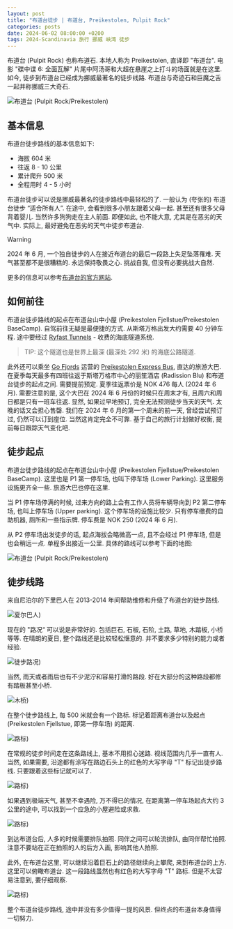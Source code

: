 ```yaml
---
layout: post
title: "布道台徒步 | 布道台, Preikestolen, Pulpit Rock"
categories: posts
date: 2024-06-02 08:00:00 +0200
tags: 2024-Scandinavia 旅行 挪威 峡湾 徒步
---
```


布道台 (Pulpit Rock) 也称布道石. 本地人称为 Preikestolen, 直译即 "布道台". 电影 "碟中谍 6: 全面瓦解" 片尾中阿汤哥和大超在悬崖之上打斗的场面就是在这里. 如今, 徒步到布道台已经成为挪威最著名的徒步线路. 布道台与奇迹石和巨魔之舌一起并称挪威三大奇石.

![布道台 (Pulpit Rock/Preikestolen)](/assets/images/2024/scandinavia/preikestolen/preikestolen.jpeg)


## 基本信息

布道台徒步路线的基本信息如下:

* 海拔 604 米
* 往返 8 - 10 公里
* 累计爬升 500 米
* 全程用时 4 - 5 小时

布道台徒步可以说是挪威最著名的徒步路线中最轻松的了. 一般认为 (夸张的) 布道台徒步 “适合所有人”. 在途中, 会看到很多小朋友跟着父母一起. 甚至还有很多父母背着婴儿. 当然许多狗狗走在主人前面. 即便如此, 也不能大意, 尤其是在恶劣的天气中. 实际上, 最好避免在恶劣的天气中徒步布道台.

>[!WARNING]
> 2024 年 6 月, 一个独自徒步的人在接近布道台的最后一段路上失足坠落罹难. 天气甚至都不是很糟糕的. 永远保持敬畏之心. 挑战自我, 但没有必要挑战大自然.

更多的信息可以参考[布道台的官方网站](https://preikestolen365.com/).

## 如何前往

布道台徒步路线的起点在布道台山中小屋 (Preikestolen Fjellstue/Preikestolen BaseCamp). 自驾前往无疑是最便捷的方式. 从斯塔万格出发大约需要 40 分钟车程. 途中要经过 [Ryfast Tunnels]((https://ferde.no/en/toll-stations-and-prices/ryfast)) - 收费的海底隧道系统.

> TIP: 这个隧道也是世界上最深 (最深处 292 米) 的海底公路隧道.

此外还可以乘坐 [Go Fjords](https://gofjords.com/) 运营的 [Preikestolen Express Bus](https://gofjords.com/experiences/hiking/stavanger/preikestolen-express-bus-round-trip/), 直达的旅游大巴. 在夏季每天最多有四班往返于斯塔万格市中心的丽笙酒店 (Radission Blu) 和布道台徒步的起点之间. 需要提前预定. 夏季往返票价是 NOK 476 每人 (2024 年 6 月). 需要注意的是, 这个大巴在 2024 年 6 月份的时候只在周末才有, 且周六和周日都是只有一班车往返. 显然, 如果过早地预订, 完全无法预测徒步当天的天气. 太晚的话又会担心售罄. 我们在 2024 年 6 月的第一个周末的前一天, 曾经尝试预订过, 仍然可以订到座位. 当然这肯定完全不可靠. 基于自己的旅行计划做好权衡, 提前每日跟踪天气变化吧.

## 徒步起点

布道台徒步路线的起点在布道台山中小屋 (Preikestolen Fjellstue/Preikestolen BaseCamp). 这里也是 P1 第一停车场, 也叫下停车场 (Lower Parking). 这里服务设施更齐全一些. 旅游大巴也停在这里.

当 P1 停车场停满的时候, 过来方向的路上会有工作人员将车辆导向到 P2 第二停车场, 也叫上停车场 (Upper parking). 这个停车场的设施比较少. 只有停车缴费的自助机器, 厕所和一些指示牌. 停车费是 NOK 250 (2024 年 6 月).

从 P2 停车场出发徒步的话, 起点海拔会略微高一点, 且不会经过 P1 停车场, 但是也会稍远一点. 单程多出接近一公里. 具体的路线可以参考下面的地图:

![布道台 (Pulpit Rock/Preikestolen)](/assets/images/2024/scandinavia/preikestolen/trail-map.jpg)


## 徒步线路

来自尼泊尔的下里巴人在 2013-2014 年间帮助维修和升级了布道台的徒步路线.

![夏尔巴人)](/assets/images/2024/scandinavia/preikestolen/sherpas.jpeg)

现在的 "路况“ 可以说是非常好的. 包括巨石, 石板, 石阶, 土路, 草地, 木踏板, 小桥等等. 在晴朗的夏日, 整个路线还是比较轻松惬意的. 并不要求多少特别的能力或者经验.

![徒步路况)](/assets/images/2024/scandinavia/preikestolen/trail-condition.jpeg)

当然, 雨天或者雨后也有不少泥泞和容易打滑的路段. 好在大部分的这种路段都修有踏板甚至小桥. 

![木桥)](/assets/images/2024/scandinavia/preikestolen/bridge.jpeg)

在整个徒步路线上, 每 500 米就会有一个路标. 标记着距离布道台以及起点 (Preikestolen Fjellstue, 即第一停车场) 的距离.

![路标)](/assets/images/2024/scandinavia/preikestolen/trail-sign.jpeg)

在常规的徒步时间走在这条路线上, 基本不用担心迷路. 视线范围内几乎一直有人. 当然, 如果需要, 沿途都有涂写在路边石头上的红色的大写字母 "T" 标记出徒步路线. 只要跟着这些标记就可以了.

![路标)](/assets/images/2024/scandinavia/preikestolen/trail-marker.jpeg)

如果遇到极端天气, 甚至不幸遇险, 万不得已的情况, 在距离第一停车场起点大约 3 公里的途中, 可以找到一个应急的小屋避险或求救.

![路标)](/assets/images/2024/scandinavia/preikestolen/shelter.jpeg)

到达布道台后, 人多的时候需要排队拍照. 同伴之间可以轮流排队, 由同伴帮忙拍照. 注意不要站在正在拍照的人的后方入画, 影响其他人拍照. 

此外, 在布道台这里, 可以继续沿着巨石上的路径继续向上攀爬, 来到布道台的上方. 这里可以俯瞰布道台. 这一段路线虽然也有红色的大写字母 "T" 路标. 但是不太容易注意到, 要仔细观察. 

![路标)](/assets/images/2024/scandinavia/preikestolen/above-preikenstolen.jpeg)

整个布道台徒步路线, 途中并没有多少值得一提的风景. 但终点的布道台本身值得一切努力. 